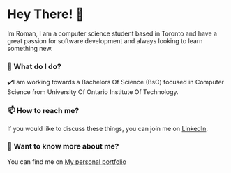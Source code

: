 
# Hey There! 👋

Im Roman, I am a computer science student based in Toronto and have a great passion for software development and always looking to learn something new.

### 🌱 What do I do?
 ✔️I am working towards a Bachelors Of Science (BsC) focused in Computer Science from University Of Ontario Institute Of Technology.

### 📫 How to reach me?
If you would like to discuss these things, you can join me on [LinkedIn](https://www.linkedin.com/in/roman-ahmad-zeia-0b4902185/). 

### 💬 Want to know more about me?
You can find me on [My personal portfolio](http://www.romanahmadzeia.com)
